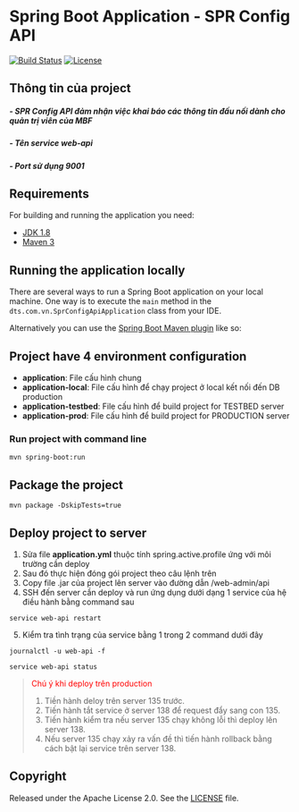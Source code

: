 # Spring Boot Application - SPR Config API

[![Build Status](https://travis-ci.org/codecentric/springboot-sample-app.svg?branch=master)](https://travis-ci.org/codecentric/springboot-sample-app)
[![License](http://img.shields.io/:license-apache-blue.svg)](http://www.apache.org/licenses/LICENSE-2.0.html)

## Thông tin của project

##### - SPR Config API đảm nhận việc khai báo các thông tin đấu nối dành cho quản trị viên của MBF

##### - Tên service web-api

##### - Port sử dụng 9001

## Requirements

For building and running the application you need:

- [JDK 1.8](http://www.oracle.com/technetwork/java/javase/downloads/jdk8-downloads-2133151.html)
- [Maven 3](https://maven.apache.org)

## Running the application locally

There are several ways to run a Spring Boot application on your local machine. One way is to execute the `main` method
in the `dts.com.vn.SprConfigApiApplication` class from your IDE.

Alternatively you can use
the [Spring Boot Maven plugin](https://docs.spring.io/spring-boot/docs/current/reference/html/build-tool-plugins-maven-plugin.html)
like so:

## Project have 4 environment configuration

* **application**: File cấu hình chung
* **application-local**:      File cấu hình để chạy project ở local kết nối đến DB production
* **application-testbed**:    File cấu hình để build project for TESTBED server
* **application-prod**:       File cấu hình để build project for PRODUCTION server

### Run project with command line

````shell
mvn spring-boot:run
````

## Package the project

````shell
mvn package -DskipTests=true
````

## Deploy project to server

1. Sửa file **application.yml** thuộc tính spring.active.profile ứng với môi trường cần deploy
2. Sau đó thực hiện đóng gói project theo câu lệnh trên
3. Copy file .jar của project lên server vào đường dẫn /web-admin/api
4. SSH đến server cần deploy và run ứng dụng dưới dạng 1 service của hệ điều hành bằng command sau

````shell
service web-api restart
````

5. Kiểm tra tình trạng của service bằng 1 trong 2 command dưới đây

````shell
journalctl -u web-api -f

service web-api status
````

> <span style="color:red">Chú ý khi deploy trên production</span>
> 1. Tiền hành deloy trên server 135 trước.
> 2. Tiến hành tắt service ở server 138 để request đẩy sang con 135.
> 3. Tiến hành kiểm tra nếu server 135 chạy không lỗi thì deploy lên server 138.
> 4. Nếu server 135 chạy xảy ra vấn đề thì tiến hành rollback bằng cách bật lại service trên server 138.

## Copyright

Released under the Apache License 2.0. See
the [LICENSE](https://github.com/codecentric/springboot-sample-app/blob/master/LICENSE) file.